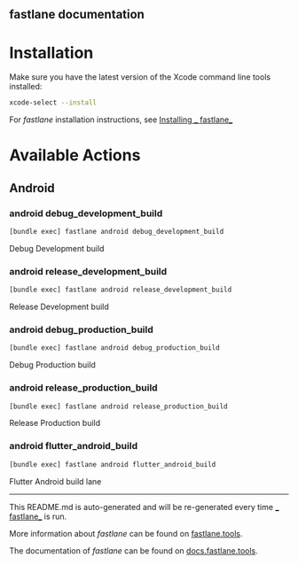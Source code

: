 fastlane documentation
----

# Installation

Make sure you have the latest version of the Xcode command line tools installed:

```sh
xcode-select --install
```

For _fastlane_ installation instructions, see [Installing _
fastlane_](https://docs.fastlane.tools/#installing-fastlane)

# Available Actions

## Android

### android debug_development_build

```sh
[bundle exec] fastlane android debug_development_build
```

Debug Development build

### android release_development_build

```sh
[bundle exec] fastlane android release_development_build
```

Release Development build

### android debug_production_build

```sh
[bundle exec] fastlane android debug_production_build
```

Debug Production build

### android release_production_build

```sh
[bundle exec] fastlane android release_production_build
```

Release Production build

### android flutter_android_build

```sh
[bundle exec] fastlane android flutter_android_build
```

Flutter Android build lane

----

This README.md is auto-generated and will be re-generated every time [_
fastlane_](https://fastlane.tools) is run.

More information about _fastlane_ can be found on [fastlane.tools](https://fastlane.tools).

The documentation of _fastlane_ can be found on [docs.fastlane.tools](https://docs.fastlane.tools).
